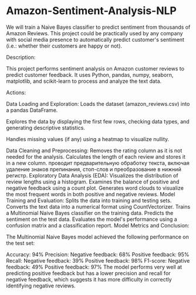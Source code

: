 # Amazon-Sentiment-Analysis-NLP
We will train a Naive Bayes classifier to predict sentiment from thousands of Amazon Reviews. This project could be practically used by any company with social media presence to automatically predict customer's sentiment (i.e.: whether their customers are happy or not).

Description:

This project performs sentiment analysis on Amazon customer reviews to predict customer feedback. It uses Python, pandas, numpy, seaborn, matplotlib, and scikit-learn to process and analyze the text data.

Actions:

Data Loading and Exploration:
Loads the dataset (amazon_reviews.csv) into a pandas DataFrame.

Explores the data by displaying the first few rows, checking data types, and generating descriptive statistics.

Handles missing values (if any) using a heatmap to visualize nullity.

Data Cleaning and Preprocessing:
Removes the rating column as it is not needed for the analysis.
Calculates the length of each review and stores it in a new column.
проводит предварительную обработку текста, включая удаление знаков препинания, стоп-слов и преобразование в нижний регистр.
Exploratory Data Analysis (EDA):
Visualizes the distribution of review lengths using a histogram.
Examines the balance of positive and negative feedback using a count plot.
Generates word clouds to visualize the most frequent words in both positive and negative reviews.
Model Training and Evaluation:
Splits the data into training and testing sets.
Converts the text data into a numerical format using CountVectorizer.
Trains a Multinomial Naive Bayes classifier on the training data.
Predicts the sentiment on the test data.
Evaluates the model's performance using a confusion matrix and a classification report.
Model Metrics and Conclusion:

The Multinomial Naive Bayes model achieved the following performance on the test set:

Accuracy: 94%
Precision:
Negative feedback: 68%
Positive feedback: 95%
Recall:
Negative feedback: 39%
Positive feedback: 98%
F1-score:
Negative feedback: 49%
Positive feedback: 97%
The model performs very well at predicting positive feedback but has a lower precision and recall for negative feedback, which suggests it has more difficulty in correctly identifying negative reviews.    

